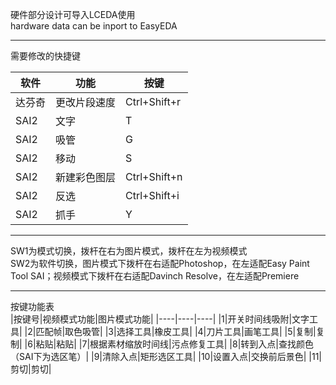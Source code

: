 硬件部分设计可导入LCEDA使用  
hardware data can be inport to EasyEDA  
****
需要修改的快捷键  

|软件|功能|按键|
|----|----|----|
|达芬奇|更改片段速度|Ctrl+Shift+r|
|SAI2|文字|T|
|SAI2|吸管|G|
|SAI2|移动|S|
|SAI2|新建彩色图层|Ctrl+Shift+n|
|SAI2|反选|Ctrl+Shift+i|
|SAI2|抓手|Y|
***
SW1为模式切换，拨杆在右为图片模式，拨杆在左为视频模式  
SW2为软件切换，图片模式下拨杆在右适配Photoshop，在左适配Easy Paint Tool SAI；视频模式下拨杆在右适配Davinch Resolve，在左适配Premiere  
***
按键功能表  
|按键号|视频模式功能|图片模式功能|
|----|----|----|
|1|开关时间线吸附|文字工具|
|2|匹配帧|取色吸管|
|3|选择工具|橡皮工具|
|4|刀片工具|画笔工具|
|5|复制|复制|
|6|粘贴|粘贴|
|7|根据素材缩放时间线|污点修复工具|
|8|转到入点|查找颜色（SAI下为选区笔）|
|9|清除入点|矩形选区工具|
|10|设置入点|交换前后景色|
|11|剪切|剪切|